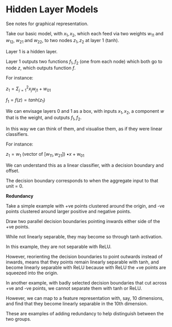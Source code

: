# Hidden Layer Models

See notes for graphical representation.

Take our basic model, with $x_1, x_2$, which each feed via two weights $w_{11}$ and $w_{12}$, $w_{21}$ and $w_{22}$, to two nodes $z_1, z_2$ at layer $1$ (tanh).

Layer $1$ is a hidden layer.

Layer $1$ outputs two functions $f_1, f_2$ (one from each node) which both go to node $z$, which outputs function $f$.

For instance:

$z_1 = Σ_{j=1}^2 x_j w_{j1} + w_{01}$

$f_1 = f(z) = tanh(z_1)$

We can envisage layers $0$ and $1$ as a box, with inputs $x_1, x_2$, a component $w$ that is the weight, and outputs $f_1, f_2$.

In this way we can think of them, and visualise them, as if they were linear classifiers.

For instance:

$z_1 = w_1$ (vector of $[w_{11}, w_{21}]$) $• x + w_{01}$

We can understand this as a linear classifier, with a decision boundary and offset.

The decision boundary corresponds to when the aggregate input to that unit = $0$.

**Redundancy**

Take a simple example with +ve points clustered around the origin, and -ve points clustered around larger positive and negative points.

Draw two parallel decision boundaries pointing inwards either side of the +ve points.

While not linearly separable, they may become so through tanh activation.

In this example, they are not separable with ReLU.

However, reorienting the decision boundaries to point outwards instead of inwards, means that they points remain linearly separable with tanh, and become linearly separable with ReLU because with ReLU the +ve points are squeezed into the origin.

In another example, with badly selected decision boundaries that cut across +ve and -ve points, we cannot separate them with tanh or ReLU.

However, we can map to a feature representation with, say, 10 dimensions, and find that they become linearly separable in the 10th dimension.

These are examples of adding redundancy to help distinguish between the two groups.
